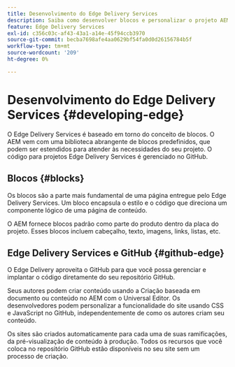 ```yaml
---
title: Desenvolvimento do Edge Delivery Services
description: Saiba como desenvolver blocos e personalizar o projeto AEM para funcionar com Edge Delivery Services.
feature: Edge Delivery Services
exl-id: c356c03c-af43-43a1-a14e-45f94ccb3970
source-git-commit: becba7698afe4aa0629bf54fa0d0d26156784b5f
workflow-type: tm+mt
source-wordcount: '209'
ht-degree: 0%

---
```


# Desenvolvimento do Edge Delivery Services {#developing-edge}

O Edge Delivery Services é baseado em torno do conceito de blocos. O AEM vem com uma biblioteca abrangente de blocos predefinidos, que podem ser estendidos para atender às necessidades do seu projeto. O código para projetos Edge Delivery Services é gerenciado no GitHub.

## Blocos {#blocks}

Os blocos são a parte mais fundamental de uma página entregue pelo Edge Delivery Services. Um bloco encapsula o estilo e o código que direciona um componente lógico de uma página de conteúdo.

O AEM fornece blocos padrão como parte do produto dentro da placa do projeto. Esses blocos incluem cabeçalho, texto, imagens, links, listas, etc.

<!--Please see the [Build section](/help/edge/developer/block-collection.md) of the Edge Delivery Services documentation for more details on blocks and how to develop for Edge Delivery services.-->

## Edge Delivery Services e GitHub {#github-edge}

O Edge Delivery aproveita o GitHub para que você possa gerenciar e implantar o código diretamente do seu repositório GitHub.

Seus autores podem criar conteúdo usando a Criação baseada em documento ou conteúdo no AEM com o Universal Editor. Os desenvolvedores podem personalizar a funcionalidade do site usando CSS e JavaScript no GitHub, independentemente de como os autores criam seu conteúdo.

Os sites são criados automaticamente para cada uma de suas ramificações, da pré-visualização de conteúdo à produção. Todos os recursos que você coloca no repositório GitHub estão disponíveis no seu site sem um processo de criação.

<!--Please see the [Build section](/help/edge/developer/block-collection.md) of the Edge Delivery Services documentation for more details on blocks and how to develop for Edge Delivery services.-->

